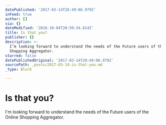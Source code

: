 ```yaml
---
datePublished: '2017-03-14T20:49:06.979Z'
inFeed: true
author: []
via: {}
dateModified: '2016-10-04T20:50:34.814Z'
title: Is that you?
publisher: {}
description: >-
  I’m looking forward to understand the needs of the Future users of the Online
  Shopping Aggregator.
starred: false
datePublishedOriginal: '2017-03-14T20:49:06.979Z'
sourcePath: _posts/2017-03-14-is-that-you.md
_type: Blurb

---
```

# Is that you?

I'm looking forward to understand the needs of the Future users of the Online Shopping Aggregator.